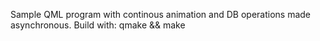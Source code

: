 Sample QML program with continous animation and DB operations made asynchronous.
Build with: qmake && make
